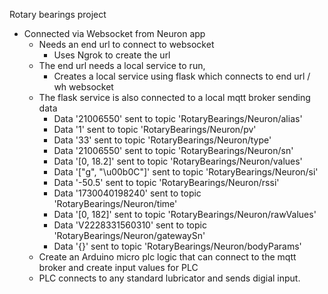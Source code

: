 Rotary bearings project 

- Connected via Websocket from Neuron app
  - Needs an end url to connect to websocket
    - Uses Ngrok to create the url
  - The end url needs a local service to run, 
    - Creates a local service using flask which connects to end url / wh websocket
  - The flask service is also connected to a local mqtt broker sending data 
    - Data '21006550' sent to topic 'RotaryBearings/Neuron/alias'
    - Data '1' sent to topic 'RotaryBearings/Neuron/pv'
    - Data '33' sent to topic 'RotaryBearings/Neuron/type'
    - Data '21006550' sent to topic 'RotaryBearings/Neuron/sn'
    - Data '[0, 18.2]' sent to topic 'RotaryBearings/Neuron/values'
    - Data '["g", "\u00b0C"]' sent to topic 'RotaryBearings/Neuron/si'
    - Data '-50.5' sent to topic 'RotaryBearings/Neuron/rssi'
    - Data '1730040198240' sent to topic 'RotaryBearings/Neuron/time'
    - Data '[0, 182]' sent to topic 'RotaryBearings/Neuron/rawValues'
    - Data 'V2228331560310' sent to topic 'RotaryBearings/Neuron/gatewaySn'
    - Data '{}' sent to topic 'RotaryBearings/Neuron/bodyParams'
  - Create an Arduino micro plc logic that can connect to the mqtt broker and create input values for PLC 
  - PLC connects to any standard lubricator and sends digial input. 